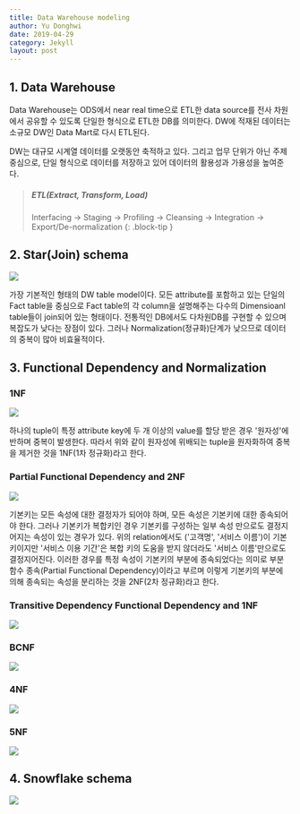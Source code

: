 ```yaml
---
title: Data Warehouse modeling
author: Yu Donghwi
date: 2019-04-29
category: Jekyll
layout: post
---
```


## 1. Data Warehouse ##
 Data Warehouse는 ODS에서 near real time으로 ETL한 data source를 전사 차원에서 공유할 수 있도록 단일한 형식으로 ETL한 DB를 의미한다. DW에 적재된 데이터는 소규모 DW인 Data Mart로 다시 ETL된다.
 
 DW는 대규모 시계열 데이터를 오랫동안 축적하고 있다. 그리고 업무 단위가 아닌 주제 중심으로, 단일 형식으로 데이터를 저장하고 있어 데이터의 활용성과 가용성을 높여준다.

>##### ETL(Extract, Transform, Load)
>
> Interfacing -> Staging -> Profiling -> Cleansing -> Integration -> Export/De-normalization
{: .block-tip }

## 2. Star(Join) schema ##

![](https://github.com/user-attachments/assets/ca8cb7fc-a94f-492c-8894-913fa87beeb5)

 가장 기본적인 형태의 DW table model이다. 모든 attribute를 포함하고 있는 단일의 Fact table을 중심으로 Fact table의 각 column을 설명해주는 다수의 Dimensioanl table들이 join되어 있는 형태이다. 전통적인 DB에서도 다차원DB를 구현할 수 있으며 복잡도가 낮다는 장점이 있다. 그러나 Normalization(정규화)단계가 낮으므로 데이터의 중복이 많아 비효율적이다.


## 3. Functional Dependency and Normalization ##

### 1NF ###

![](https://github.com/user-attachments/assets/de7580e5-9d0d-49af-8bd3-e08abba074ca)

하나의 tuple이 특정 attribute key에 두 개 이상의 value를 할당 받은 경우 '원자성'에 반하며 중복이 발생한다. 따라서 위와 같이 원자성에 위배되는 tuple을 원자화하여 중복을 제거한 것을 1NF(1차 정규화)라고 한다.

### Partial Functional Dependency and 2NF ###

![](https://github.com/user-attachments/assets/845a419b-fbe6-4d33-8e40-c0c29b0e7ee4)

기본키는 모든 속성에 대한 결정자가 되어야 하며, 모든 속성은 기본키에 대한 종속되어야 한다. 그러나 기본키가 복합키인 경우 기본키를 구성하는 일부 속성 만으로도 결정지어지는 속성이 있는 경우가 있다. 위의 relation에서도 ('고객명', '서비스 이름')이 기본키이지만 '서비스 이용 기간'은 복합 키의 도움을 받지 않더라도 '서비스 이름'만으로도 결정지어진다. 이러한 경우를 특정 속성이 기본키의 부분에 종속되었다는 의미로 부분 함수 종속(Partial Functional Dependency)이라고 부르며 이렇게 기본키의 부분에 의해 종속되는 속성을 분리하는 것을 2NF(2차 정규화)라고 한다.


### Transitive Dependency Functional Dependency and 1NF ###

![](https://github.com/user-attachments/assets/5d92ed33-c421-4198-b33f-220c5c678763)

### BCNF ###

![](https://github.com/user-attachments/assets/6aeac377-9b73-4d81-9b6d-46e43ee19934)

### 4NF ###

![](https://github.com/user-attachments/assets/5b6fc97f-9002-463f-8c1a-ed2907f7d212)

### 5NF ###

![](https://github.com/user-attachments/assets/7c3eebae-18b8-4c1b-b75f-255456fc2fc4)


## 4. Snowflake schema ##

![](https://github.com/user-attachments/assets/c281d1c6-d6fe-404d-99b2-41b6443a3814)